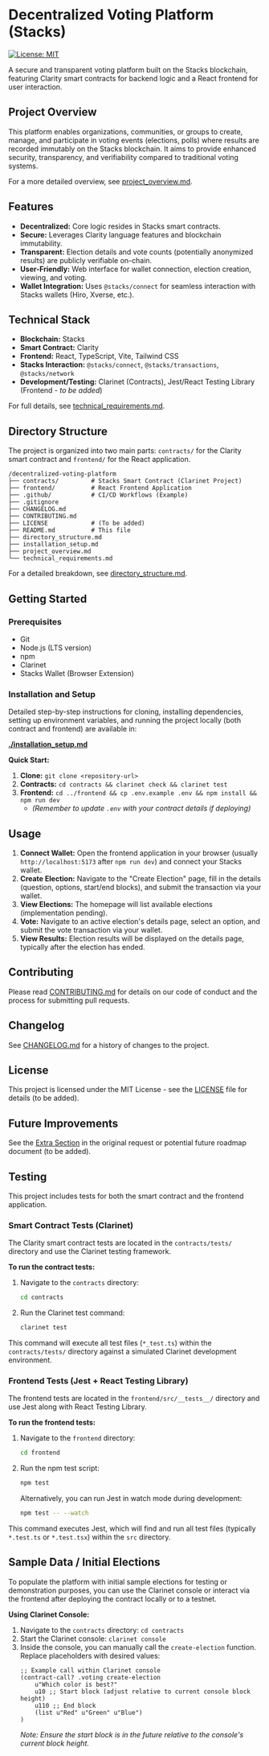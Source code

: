 # Decentralized Voting Platform (Stacks)

[![License: MIT](https://img.shields.io/badge/License-MIT-yellow.svg)](https://opensource.org/licenses/MIT) <!-- Placeholder License Badge -->

A secure and transparent voting platform built on the Stacks blockchain, featuring Clarity smart contracts for backend logic and a React frontend for user interaction.

## Project Overview

This platform enables organizations, communities, or groups to create, manage, and participate in voting events (elections, polls) where results are recorded immutably on the Stacks blockchain. It aims to provide enhanced security, transparency, and verifiability compared to traditional voting systems.

For a more detailed overview, see [project_overview.md](./project_overview.md).

## Features

*   **Decentralized:** Core logic resides in Stacks smart contracts.
*   **Secure:** Leverages Clarity language features and blockchain immutability.
*   **Transparent:** Election details and vote counts (potentially anonymized results) are publicly verifiable on-chain.
*   **User-Friendly:** Web interface for wallet connection, election creation, viewing, and voting.
*   **Wallet Integration:** Uses `@stacks/connect` for seamless interaction with Stacks wallets (Hiro, Xverse, etc.).

## Technical Stack

*   **Blockchain:** Stacks
*   **Smart Contract:** Clarity
*   **Frontend:** React, TypeScript, Vite, Tailwind CSS
*   **Stacks Interaction:** `@stacks/connect`, `@stacks/transactions`, `@stacks/network`
*   **Development/Testing:** Clarinet (Contracts), Jest/React Testing Library (Frontend - *to be added*)

For full details, see [technical_requirements.md](./technical_requirements.md).

## Directory Structure

The project is organized into two main parts: `contracts/` for the Clarity smart contract and `frontend/` for the React application.

```
/decentralized-voting-platform
├── contracts/         # Stacks Smart Contract (Clarinet Project)
├── frontend/          # React Frontend Application
├── .github/           # CI/CD Workflows (Example)
├── .gitignore
├── CHANGELOG.md
├── CONTRIBUTING.md
├── LICENSE            # (To be added)
├── README.md          # This file
├── directory_structure.md
├── installation_setup.md
├── project_overview.md
└── technical_requirements.md
```

For a detailed breakdown, see [directory_structure.md](./directory_structure.md).

## Getting Started

### Prerequisites

*   Git
*   Node.js (LTS version)
*   npm
*   Clarinet
*   Stacks Wallet (Browser Extension)

### Installation and Setup

Detailed step-by-step instructions for cloning, installing dependencies, setting up environment variables, and running the project locally (both contract and frontend) are available in:

**[./installation_setup.md](./installation_setup.md)**

**Quick Start:**

1.  **Clone:** `git clone <repository-url>`
2.  **Contracts:** `cd contracts && clarinet check && clarinet test`
3.  **Frontend:** `cd ../frontend && cp .env.example .env && npm install && npm run dev`
    *   *(Remember to update `.env` with your contract details if deploying)*

## Usage

1.  **Connect Wallet:** Open the frontend application in your browser (usually `http://localhost:5173` after `npm run dev`) and connect your Stacks wallet.
2.  **Create Election:** Navigate to the "Create Election" page, fill in the details (question, options, start/end blocks), and submit the transaction via your wallet.
3.  **View Elections:** The homepage will list available elections (implementation pending).
4.  **Vote:** Navigate to an active election's details page, select an option, and submit the vote transaction via your wallet.
5.  **View Results:** Election results will be displayed on the details page, typically after the election has ended.

## Contributing

Please read [CONTRIBUTING.md](./CONTRIBUTING.md) for details on our code of conduct and the process for submitting pull requests.

## Changelog

See [CHANGELOG.md](./CHANGELOG.md) for a history of changes to the project.

## License

This project is licensed under the MIT License - see the [LICENSE](./LICENSE) file for details (to be added).

## Future Improvements

See the [Extra Section](#9-extra) in the original request or potential future roadmap document (to be added).




## Testing

This project includes tests for both the smart contract and the frontend application.

### Smart Contract Tests (Clarinet)

The Clarity smart contract tests are located in the `contracts/tests/` directory and use the Clarinet testing framework.

**To run the contract tests:**

1.  Navigate to the `contracts` directory:
    ```bash
    cd contracts
    ```
2.  Run the Clarinet test command:
    ```bash
    clarinet test
    ```

This command will execute all test files (`*_test.ts`) within the `contracts/tests/` directory against a simulated Clarinet development environment.

### Frontend Tests (Jest + React Testing Library)

The frontend tests are located in the `frontend/src/__tests__/` directory and use Jest along with React Testing Library.

**To run the frontend tests:**

1.  Navigate to the `frontend` directory:
    ```bash
    cd frontend
    ```
2.  Run the npm test script:
    ```bash
    npm test
    ```
    Alternatively, you can run Jest in watch mode during development:
    ```bash
    npm test -- --watch
    ```

This command executes Jest, which will find and run all test files (typically `*.test.ts` or `*.test.tsx`) within the `src` directory.

## Sample Data / Initial Elections

To populate the platform with initial sample elections for testing or demonstration purposes, you can use the Clarinet console or interact via the frontend after deploying the contract locally or to a testnet.

**Using Clarinet Console:**

1.  Navigate to the `contracts` directory: `cd contracts`
2.  Start the Clarinet console: `clarinet console`
3.  Inside the console, you can manually call the `create-election` function. Replace placeholders with desired values:
    ```clarity
    ;; Example call within Clarinet console
    (contract-call? .voting create-election
        u"Which color is best?"
        u10 ;; Start block (adjust relative to current console block height)
        u110 ;; End block
        (list u"Red" u"Green" u"Blue")
    )
    ```
    *Note: Ensure the start block is in the future relative to the console's current block height.*
